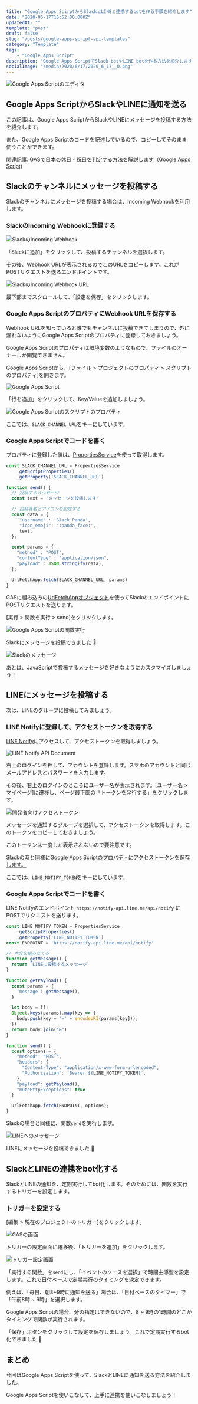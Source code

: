 ```yaml
---
title: "Google Apps ScirptからSlackとLINEと連携するbotを作る手順を紹介します"
date: "2020-06-17T16:52:00.000Z"
updatedAt: ""
template: "post"
draft: false
slug: "/posts/google-apps-script-api-templates"
category: "Template"
tags:
    - "Google Apps Script"
description: "Google Apps ScriptでSlack botやLINE botを作る方法を紹介します。"
socialImage: "/media/2020/6/17/2020_6_17__0.png"
---
```


![Google Apps Scriptのエディタ](/media/2020/6/17/2020_6_17__0.png)

## Google Apps ScriptからSlackやLINEに通知を送る
この記事は、Google Apps ScriptからSlackやLINEにメッセージを投稿する方法を紹介します。

また、Google Apps Scriptのコードを記述しているので、コピーしてそのまま使うことができます。

関連記事: [GASで日本の休日・祝日を判定する方法を解説します（Google Apps Script)](/posts/judge-holiday-in-japan-by-google-apps-script)


## Slackのチャンネルにメッセージを投稿する
Slackのチャンネルにメッセージを投稿する場合は、Incoming Webhookを利用します。

### SlackのIncoming Webhookに登録する
![SlackのIncoming Webhook](/media/2020/6/17/2020_6_17__1.png)

「Slackに追加」をクリックして、投稿するチャンネルを選択します。

その後、Webhook URLが表示されるのでこのURLをコピーします。これがPOSTリクエストを送るエンドポイントです。

![SlackのIncoming Webhook URL](/media/2020/6/17/2020_6_17__2.png)

最下部までスクロールして、「設定を保存」をクリックします。

### Google Apps ScriptのプロパティにWebhook URLを保存する
Webhook URLを知っていると誰でもチャンネルに投稿できてしまうので、外に漏れないようにGoogle Apps Scriptのプロパティに登録しておきましょう。

Google Apps Scriptのプロパティは環境変数のようなもので、ファイルのオーナーしか閲覧できません。

Google Apps Scriptから、[ファイル > プロジェクトのプロパティ > スクリプトのプロパティ]を開きます。

![Google Apps Script](/media/2020/6/17/2020_6_17__3.png)

「行を追加」をクリックして、Key/Valueを追加しましょう。

![Google Apps Scriptのスクリプトのプロパティ](/media/2020/6/17/2020_6_17__4.png)

ここでは、`SLACK_CHANNEL_URL`をキーにしています。

### Google Apps Scriptでコードを書く
プロパティに登録した値は、[PropertiesService](https://developers.google.com/apps-script/reference/properties/properties-service)を使って取得します。

```js
const SLACK_CHANNEL_URL = PropertiesService
    .getScriptProperties()
    .getProperty('SLACK_CHANNEL_URL')

function send() {
  // 投稿するメッセージ
  const text = 'メッセージを投稿します'

  // 投稿者名とアイコンを設定する
  const data = {
     "username" : 'Slack Panda',
     "icon_emoji": ':panda_face:',
     text,
  };

  const params = {
    "method" : "POST",
    "contentType" : "application/json",
    "payload" : JSON.stringify(data),
  };

  UrlFetchApp.fetch(SLACK_CHANNEL_URL, params)
}
```

GASに組み込みの[UrlFetchAppオブジェクト](https://developers.google.com/apps-script/reference/url-fetch/url-fetch-app)を使ってSlackのエンドポイントにPOSTリクエストを送ります。

[実行 > 関数を実行 > send]をクリックします。

![Google Apps Scriptの関数実行](/media/2020/6/17/2020_6_17__5.png)

Slackにメッセージを投稿できました 🎉

![Slackのメッセージ](/media/2020/6/17/2020_6_17__6.png)

あとは、JavaScriptで投稿するメッセージを好きなようにカスタマイズしましょう！

## LINEにメッセージを投稿する
次は、LINEのグループに投稿してみましょう。

### LINE Notifyに登録して、アクセストークンを取得する
[LINE Notify](https://notify-bot.line.me/ja/)にアクセスして、アクセストークンを取得しましょう。

![LINE Notify API Document](/media/2020/6/17/2020_6_17__7.png)

右上のログインを押して、アカウントを登録します。スマホのアカウントと同じメールアドレスとパスワードを入力します。

その後、右上のログインのところにユーザー名が表示されます。[ユーザー名 > マイページ]に遷移し、ページ最下部の「トークンを発行する」をクリックします。

![開発者向けアクセストークン](/media/2020/6/17/2020_6_17__8.png)

メッセージを通知するグループを選択して、アクセストークンを取得します。このトークンをコピーしておきましょう。

このトークンは一度しか表示されないので要注意です。

[Slackの時と同様にGoogle Apps Scriptのプロパティにアクセストークンを保存します。](/posts/google-apps-script-api-templates/#google-apps-scriptのプロパティにwebhook-urlを保存する)

ここでは、`LINE_NOTIFY_TOKEN`をキーにしています。

### Google Apps Scriptでコードを書く
LINE Notifyのエンドポイント `https://notify-api.line.me/api/notify` にPOSTでリクエストを送ります。

```js
const LINE_NOTIFY_TOKEN = PropertiesService
    .getScriptProperties()
    .getProperty('LINE_NOTIFY_TOKEN')
const ENDPOINT = 'https://notify-api.line.me/api/notify'

// 本文を組み立てる
function getMessage() {
  return `LINEに投稿するメッセージ`
}

function getPayload() {
  const params = {
    'message': getMessage(),
  }

  let body = [];
  Object.keys(params).map(key => {
    body.push(key + '=' + encodeURI(params[key]));
  })
  return body.join("&")
}

function send() {
  const options = {
    "method": "POST",
    "headers": {
      "Content-Type": "application/x-www-form-urlencoded",
      "Authorization": `Bearer ${LINE_NOTIFY_TOKEN}`,
    },
    "payload": getPayload(),
    "muteHttpExceptions": true
  }

  UrlFetchApp.fetch(ENDPOINT, options);
}
```

Slackの場合と同様に、関数`send`を実行します。

![LINEへのメッセージ](/media/2020/6/17/2020_6_17__9.png)

LINEにメッセージを投稿できました 🎉


## SlackとLINEの連携をbot化する
SlackとLINEの通知を、定期実行してbot化します。そのためには、関数を実行するトリガーを設定します。

### トリガーを設定する
[編集 > 現在のプロジェクトのトリガー]をクリックします。

![GASの画面](/media/2020/6/17/2020_6_17__10.png)

トリガーの設定画面に遷移後、「トリガーを追加」をクリックします。

![トリガー設定画面](/media/2020/6/17/2020_6_17__11.png)

「実行する関数」を`send`にし、「イベントのソースを選択」で時間主導型を設定します。これで日付ベースで定期実行のタイミングを決定できます。

例えば、「毎日、朝8~9時に通知を送る」場合は、「日付ベースのタイマー」で「午前8時 ~ 9時」を選択します。

Google Apps Scriptの場合、分の指定はできないので、8 ~ 9時の1時間のどこかタイミングで関数が実行されます。

「保存」ボタンをクリックして設定を保存しましょう。これで定期実行するbot化できました 🎉

## まとめ
今回はGoogle Apps Scriptを使って、SlackとLINEに通知を送る方法を紹介しました。

Google Apps Scriptを使いこなして、上手に連携を使いこなしましょう！
